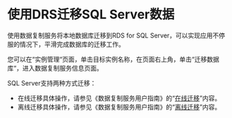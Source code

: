# 使用DRS迁移SQL Server数据<a name="rds_migration_sqlserver_bydrs"></a>

使用数据复制服务将本地数据库迁移到RDS for SQL Server，可以实现应用不停服的情况下，平滑完成数据库的迁移工作。

您可以在“实例管理“页面，单击目标实例名称，在页面右上角，单击“迁移数据库“，进入数据复制服务信息页面。

SQL Server支持两种方式迁移：

-   在线迁移具体操作，请参见《数据复制服务用户指南》的“[在线迁移](https://support.huaweicloud.com/qs-drs/drs_online_migration.html)”内容。
-   离线迁移具体操作，请参见《数据复制服务用户指南》的“[离线迁移](https://support.huaweicloud.com/qs-drs/drs_offline_migration.html)”内容。

